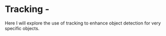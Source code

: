 # Tracking -
Here I will explore the use of tracking to enhance object detection for very specific objects.
